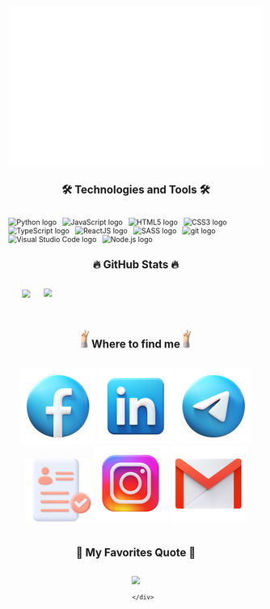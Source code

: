 
<a href="#" target="_blank">
  <img src="svg/tiendat_profile.svg" width="1200px" alt="tiendatdev" />
</a>

<h2 align="center">🛠 Technologies and Tools 🛠</h2>
<br>
<!-- https://simpleicons.org/ -->
<span><img src="https://img.shields.io/badge/Python-282C34?logo=python&logoColor=#3776AB" alt="Python logo" title="Python" height="25" /></span>
&nbsp;
<span><img src="https://img.shields.io/badge/JavaScript-282C34?logo=javascript&logoColor=F7DF1E" alt="JavaScript logo" title="JavaScript" height="25" /></span>
&nbsp;
<span><img src="https://img.shields.io/badge/HTML5-282C34?logo=html5&logoColor=E34F26" alt="HTML5 logo" title="HTML5" height="25" /></span>
&nbsp;
<span><img src="https://img.shields.io/badge/CSS3-282C34?logo=css3&logoColor=1572B6" alt="CSS3 logo" title="CSS3" height="25" /></span>
&nbsp;
<span><img src="https://img.shields.io/badge/TypeScript-282C34?logo=typescript&logoColor=3178C6" alt="TypeScript logo" title="TypeScript" height="25" /></span>
&nbsp;
<span><img src="https://img.shields.io/badge/ReactJS-282C34?logo=react&logoColor=61DAFB" alt="ReactJS logo" title="ReactJS" height="25" /></span>
&nbsp;
<span><img src="https://img.shields.io/badge/Sass-282C34?logo=sass&logoColor=CC6699" alt="SASS logo" title="SASS" height="25" /></span>
&nbsp;
<span><img src="https://img.shields.io/badge/git-282C34?logo=git&logoColor=F05032" alt="git logo" title="git" height="25" /></span>
&nbsp;
<span><img src="https://img.shields.io/badge/VS%20Code-282C34?logo=visual-studio-code&logoColor=007ACC" alt="Visual Studio Code logo" title="Visual Studio Code" height="25" /></span>
&nbsp;
<!-- <span><img src="https://img.shields.io/badge/Bootstrap-282C34?logo=bootstrap&logoColor=7952B3" alt="Bootstrap logo" title="Bootstrap" height="25" /></span>
&nbsp; -->
<!-- <span><img src="https://img.shields.io/badge/ESLint-282C34?logo=eslint&logoColor=4B32C3" alt="ESLint logo" title="ESLint" height="25" /></span>
&nbsp; -->
<!-- <span><img src="https://img.shields.io/badge/Vue.js-282C34?logo=vue.js&logoColor=4FC08D" alt="Vue.js logo" title="Vue.js" height="25" /></span> -->
<!-- &nbsp; -->
<!-- <span><img src="https://img.shields.io/badge/Nuxt.js-282C34?logo=nuxt.js&logoColor=4FC08D" alt="Nuxt.js logo" title="Nuxt.js" height="25" /></span>
&nbsp; -->
<span><img src="https://img.shields.io/badge/Node.js-282C34?logo=node.js&logoColor=00F200" alt="Node.js logo" title="Node.js" height="25" /></span>
&nbsp;
<!-- <span><img src="https://img.shields.io/badge/Express-282C34?logo=express&logoColor=FFFFFF" alt="Express.js logo" title="Express.js" height="25" /></span>
&nbsp; -->
<!-- <span><img src="https://img.shields.io/badge/MongoDB-282C34?logo=mongodb&logoColor=47A248" alt="MongoDB logo" title="MongoDB" height="25" /></span>
&nbsp; -->
<!-- <span><img src="https://img.shields.io/badge/Tailwind%20CSS-282C34?logo=tailwind-css&logoColor=38B2AC" alt="TailwindCSS logo" title="TailwindCSS" height="25" /></span>
&nbsp; -->
<!-- <span><img src="https://img.shields.io/badge/Three.js-282C34?logo=three.js&logoColor=FFFFFF" alt="Three.js logo" title="Three.js" height="25" /></span>
&nbsp; -->

<!-- <span><img src="https://img.shields.io/badge/Firebase-282C34?logo=firebase&logoColor=FFCA28" alt="Firebase logo" title="Firebase" height="25" /></span>
&nbsp;
<span><img src="https://img.shields.io/badge/WordPress-282C34?logo=wordPress&logoColor=21759B" alt="WordPress logo" title="WordPress" height="25" /></span>
&nbsp; -->
<br>

<h2 align="center">🔥 GitHub Stats 🔥</h2>
<!-- https://github.com/anuraghazra/github-readme-stats -->
<br>
<div align=center>
  <a href="#" title="dat94-03">
    <img width="315" align="center" src="https://github-readme-stats.vercel.app/api/top-langs/?username=dat94-03&hide=c%23,powershell,Objective-C,Objective-C%2b%2b,Cuda&title_color=61dafb&text_color=ffffff&icon_color=61dafb&bg_color=20232a&langs_count=8&layout=compact&border_color=61dafb&hide_border=true" />
  </a>
  <a href="#" title="dat94-03">
    <img align="right" width="434" src="https://github-readme-stats.vercel.app/api?username=dat94-03&show_icons=true&theme=react&border_color=61dafb&hide_border=true" />
  </a>
</div>

<br>

<div>
        <br>
        <h2 align="center">
            <img src="/assets/hand3.png" alt="hand">
            Where to find me
            <img src="/assets/hand3.png" alt="hand">
        </h2>
        <br>
        <div align="center" style="text-decoration:none">
            <a style="text-decoration:none" href="https://www.facebook.com/dat.94.03" target="_blank">
                <img src="/assets/facebook.png" alt="dat94-03-facebook" />
            </a>
            <a style="text-decoration:none" href="https://www.linkedin.com/in/ti%E1%BA%BFn-%C4%91%E1%BA%A1t-269711174/"
                target="_blank">
                <img src='/assets/linkedin.png' alt="linkedin" />
            </a>
            <a style="text-decoration:none" href="contact:0332996144" target="_blank">
                <img src="/assets/telegram.png" alt="phone" />
            </a>
        </div>
        <div align='center'>
         <a style="text-decoration:none" href="https://dat94-03.github.io/cv.tiendatdev/" target="_blank">
                <img src="/assets/cv-logo.png" alt="myCV" />
            </a>
            <a style="text-decoration:none" href="https://www.instagram.com/dat_9403/" target="_blank">
                <img src="/assets/instagram.png" alt="email" />
            </a>
            <a style="text-decoration:none" href="mailto:tiendat942003@gmail.com" target="_blank">
                <img src="/assets/gmail.png" alt="email" />
            </a>
        </div> 
        <br>
    </div>

<h2 align="center">📑 My Favorites Quote 📑</h2>
<br>
        <div  align="center">
          <img
            src="https://quotes-github-readme.vercel.app/api?type=vertical&theme=nord"
          />

        </div>
